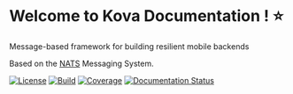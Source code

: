 # Welcome to Kova Documentation ! ⭐

Message-based framework for building resilient mobile backends

Based on the [NATS](https://github.com/nats-io) Messaging System.

[![License][License-Image]][License-Url] [![Build][Build-Status-Image]][Build-Status-Url] [![Coverage][Coverage-Image]][Coverage-Url] [![Documentation Status][Documentation-Image]][Documentation-Url]

[License-Url]: https://www.apache.org/licenses/LICENSE-2.0
[License-Image]: https://img.shields.io/badge/License-Apache2-blue.svg
[Build-Status-Url]: https://travis-ci.org/adimian/kova
[Build-Status-Image]: https://travis-ci.org/adimian/kova.svg?branch=master
[Coverage-Url]: https://coveralls.io/github/adimian/kova?branch=master
[Coverage-image]: https://coveralls.io/repos/github/adimian/kova/badge.svg?branch=master
[Documentation-Url]: https://kova.readthedocs.io/en/latest/?badge=latest
[Documentation-image]: https://readthedocs.org/projects/kova/badge/?version=latest
